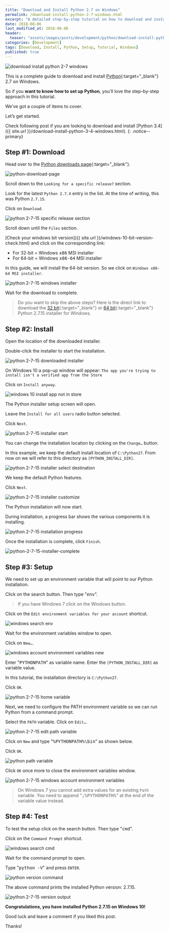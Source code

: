 ```yaml
---
title: "Download and Install Python 2.7 on Windows"
permalink: /download-install-python-2-7-windows.html
excerpt: "A detailed step-by-step tutorial on how to download and install Python 2.7.15 on Windows 10."
date: 2018-08-06
last_modified_at: 2018-08-06
header:
  teaser: "assets/images/posts/development/python/download-install-python-2-7-windows.png"
categories: [Development]
tags: [Download, Install, Python, Setup, Tutorial, Windows]
published: true
---
```


<img src="{{ site.url }}/assets/images/posts/development/python/download-install-python-2-7-windows.png" alt="download install python 2-7 windows" class="align-right title-image">

This is a complete guide to download and install [Python](https://www.python.org){:target="_blank"} 2.7 on Windows.

So if you **want to know how to set up Python**, you’ll love the step-by-step approach in this tutorial.

We’ve got a couple of items to cover.

Let’s get started.

Check following post if you are looking to download and install [Python 3.4]({{ site.url }}/download-install-python-3-4-windows.html).
{: .notice--primary}

## Step #1: Download

Head over to the [Python downloads page](https://www.python.org/downloads/){:target="_blank"}.

<img src="{{ site.url }}/assets/images/posts/development/python/python-download-page.png" alt="python-download-page">

Scroll down to the `Looking for a specific release?` section.

Look for the latest `Python 2.7.X` entry in the list. At the time of writing, this was Python `2.7.15`.

Click on `Download`.

<img src="{{ site.url }}/assets/images/posts/development/python/python-2-7-15-specific-release-section.png" alt="python 2-7-15 specific release section">

Scroll down until the `Files` section.

[Check your windows bit version]({{ site.url }}/windows-10-bit-version-check.html) and click on the corresponding link:
* For 32-bit = Windows <kbd>x86</kbd> MSI installer
* For 64-bit = Windows <kbd>x86-64</kbd> MSI installer

In this guide, we will install the 64-bit version. So we click on `Windows x86-64 MSI installer`.

<img src="{{ site.url }}/assets/images/posts/development/python/python-2-7-15-windows-installer.png" alt="python 2-7-15 windows installer">

Wait for the download to complete.

> Do you want to skip the above steps? Here is the direct link to download the [32 bit](https://www.python.org/ftp/python/2.7.15/python-2.7.15.msi){:target="_blank"} or [64 bit](https://www.python.org/ftp/python/2.7.15/python-2.7.15.amd64.msi){:target="_blank"} Python 2.7.15 installer for Windows.

## Step #2: Install

Open the location of the downloaded installer.

Double-click the installer to start the installation.

<img src="{{ site.url }}/assets/images/posts/development/python/python-2-7-15-downloaded-installer.png" alt="python 2-7-15 downloaded installer">

On Windows 10 a pop-up window will appear: `The app you're trying to install isn't a verified app from the Store`

Click on `Install anyway`.

<img src="{{ site.url }}/assets/images/posts/windows-10-install-app-not-in-store.png" alt="windows 10 install app not in store">

The Python installer setup screen will open.

Leave the `Install for all users` radio button selected.

Click `Next`.

<img src="{{ site.url }}/assets/images/posts/development/python/python-2-7-15-installer-start.png" alt="python 2-7-15 installer start">

You can change the installation location by clicking on the `Change…` button.

In this example, we keep the default install location of `C:\Python27`. From now on we will refer to this directory as `[PYTHON_INSTALL_DIR]`.

<img src="{{ site.url }}/assets/images/posts/development/python/python-2-7-15-installer-select-destination.png" alt="python 2-7-15 installer select destination">

We keep the default Python features.

Click `Next`.

<img src="{{ site.url }}/assets/images/posts/development/python/python-2-7-15-installer-customize.png" alt="python 2-7-15 installer customize">

The Python installation will now start.

During installation, a progress bar shows the various components it is installing.

<img src="{{ site.url }}/assets/images/posts/development/python/python-2-7-15-installation-progress.png" alt="python 2-7-15 installation progress">

Once the installation is complete, click `Finish`.

<img src="{{ site.url }}/assets/images/posts/development/python/python-2-7-15-installer-complete.png" alt="python-2-7-15-installer-complete">

## Step #3: Setup

We need to set up an environment variable that will point to our Python installation.

Click on the search button. Then type "<kbd>env</kbd>".

> If you have Windows 7 click on the Windows button.

Click on the `Edit environment variables for your account` shortcut.

<img src="{{ site.url }}/assets/images/posts/development/windows-search-env.png" alt="windows search env">

Wait for the environment variables window to open.

Click on `New…`.

<img src="{{ site.url }}/assets/images/posts/development/windows-account-environment-variables-new.png" alt="windows account environment variables new">

Enter "<kbd>PYTHONPATH</kbd>" as variable name. Enter the `[PYTHON_INSTALL_DIR]` as variable value.

In this tutorial, the installation directory is `C:\Python27`.

Click `OK`.

<img src="{{ site.url }}/assets/images/posts/development/python/python-2-7-15-home-variable.png" alt="python 2-7-15 home variable">

Next, we need to configure the PATH environment variable so we can run Python from a command prompt.

Select the `PATH` variable. Click on `Edit…`.

<img src="{{ site.url }}/assets/images/posts/development/python/python-2-7-15-edit-path-variable.png" alt="python 2-7-15 edit path variable">

Click on `New` and type "<kbd>%PYTHONPATH%\bin</kbd>" as shown below.

Click `OK`.

<img src="{{ site.url }}/assets/images/posts/development/python/python-path-variable.png" alt="python path variable">

Click `OK` once more to close the environment variables window.

<img src="{{ site.url }}/assets/images/posts/development/python/python-2-7-15-windows-account-environment-variables.png" alt="python 2-7-15 windows account environment variables">

> On Windows 7 you cannot add extra values for an existing `Path` variable. You need to append "<kbd>;%PYTHONPATH%</kbd>" at the end of the variable value instead.

## Step #4: Test

To test the setup click on the search button. Then type "<kbd>cmd</kbd>".

Click on the `Command Prompt` shortcut.

<img src="{{ site.url }}/assets/images/posts/development/windows-search-cmd.png" alt="windows search cmd">

Wait for the command prompt to open.

Type "<kbd>python -V</kbd>" and press `ENTER`.

<img src="{{ site.url }}/assets/images/posts/development/python/python-version-command.png" alt="python version command">

The above command prints the installed Python version: 2.7.15.

<img src="{{ site.url }}/assets/images/posts/development/python/python-2-7-15-version-output.png" alt="python 2-7-15 version output">

**Congratulations, you have installed Python 2.7.15 on Windows 10!**

Good luck and leave a comment if you liked this post.

Thanks!

